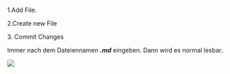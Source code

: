 1.Add File. 

2.Create new File 

3\. Commit Changes

Immer nach dem Dateiennamen _**.md**_ eingeben. Dann wird es normal lesbar.

![](https://user-images.githubusercontent.com/113907471/196175410-e99b95d2-4a9d-48b8-bac1-c2db16dad3cb.png)
